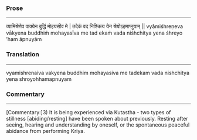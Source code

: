 ### Prose 
 --- 
व्यामिश्रेणेव वाक्येन बुद्धिं मोहयसीव मे |
तदेकं वद निश्चित्य येन श्रेयोऽहमाप्नुयाम् ||
vyāmiśhreṇeva vākyena buddhiṁ mohayasīva me
tad ekaṁ vada niśhchitya yena śhreyo ’ham āpnuyām

### Translation 
 --- 
vyamishrenaiva vakyena buddhim mohayasiva me tadekam vada nishchitya yena shroyohhamapnuyam

### Commentary 
 --- 
[Commentary:]3) It is being experienced via Kutastha - two types of stillness [abiding/resting] have been spoken about previously. Resting after seeing, hearing and understanding by oneself, or the spontaneous peaceful abidance from performing Kriya.